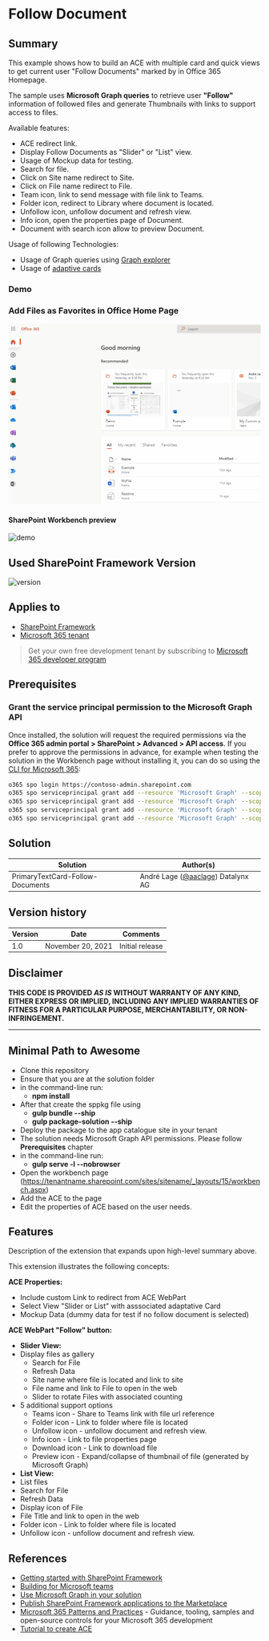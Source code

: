 # Follow Document

## Summary

This example shows how to build an ACE with multiple card and quick views to get current user "Follow Documents" marked by in Office 365 Homepage.

The sample uses **Microsoft Graph queries** to retrieve user **"Follow"** information of followed files and generate Thumbnails with links to support access to files.

Available features:
- ACE redirect link.
- Display Follow Documents as "Slider" or "List" view.
- Usage of Mockup data for testing.
- Search for file.
- Click on Site name redirect to Site.
- Click on File name redirect to File.
- Team icon, link to send message with file link to Teams. 
- Folder icon, redirect to Library where document is located.
- Unfollow icon, unfollow document and refresh view.
- Info icon, open the properties page of Document.
- Document with search icon allow to preview Document. 

Usage of following Technologies:
- Usage of Graph queries using  [Graph explorer](https://developer.microsoft.com/en-us/graph/graph-explorer)
- Usage of  [adaptive cards](https://adaptivecards.io/)

### Demo

### Add Files as Favorites in Office Home Page

![demo](./assets/FollowDocumentACE1.gif)

#### SharePoint Workbench preview

![demo](./assets/FollowDocumentACE.gif)

## Used SharePoint Framework Version

![version](https://img.shields.io/badge/version-1.13-green.svg)

## Applies to

- [SharePoint Framework](https://aka.ms/spfx)
- [Microsoft 365 tenant](https://docs.microsoft.com/en-us/sharepoint/dev/spfx/set-up-your-developer-tenant)

> Get your own free development tenant by subscribing to [Microsoft 365 developer program](http://aka.ms/o365devprogram)

## Prerequisites

### Grant the service principal permission to the Microsoft Graph API

Once installed, the solution will request the required permissions via the **Office 365 admin portal > SharePoint > Advanced > API access**.
If you prefer to approve the permissions in advance, for example when testing the solution in the Workbench page without installing it, you can do so using the [CLI for Microsoft 365](https://pnp.github.io/cli-microsoft365/):

```bash
o365 spo login https://contoso-admin.sharepoint.com
o365 spo serviceprincipal grant add --resource 'Microsoft Graph' --scope 'Files.Read.All'
o365 spo serviceprincipal grant add --resource 'Microsoft Graph' --scope 'Sites.Read.All'
o365 spo serviceprincipal grant add --resource 'Microsoft Graph' --scope 'Files.ReadWrite'
o365 spo serviceprincipal grant add --resource 'Microsoft Graph' --scope 'Sites.ReadWrite.All'
```

## Solution

Solution|Author(s)
--------|---------
PrimaryTextCard-Follow-Documents | André Lage ([@aaclage](https://twitter.com/aaclage)) Datalynx AG

## Version history

Version|Date|Comments
-------|----|--------
1.0| November 20, 2021|Initial release

## Disclaimer

**THIS CODE IS PROVIDED *AS IS* WITHOUT WARRANTY OF ANY KIND, EITHER EXPRESS OR IMPLIED, INCLUDING ANY IMPLIED WARRANTIES OF FITNESS FOR A PARTICULAR PURPOSE, MERCHANTABILITY, OR NON-INFRINGEMENT.**

---

## Minimal Path to Awesome

- Clone this repository
- Ensure that you are at the solution folder
- in the command-line run:
  - **npm install**
- After that create the sppkg file using
  - **gulp bundle --ship**
  - **gulp package-solution --ship**
- Deploy the package to the app catalogue site in your tenant
- The solution needs Microsoft Graph API permissions. Please follow **Prerequisites** chapter
- in the command-line run:
  - **gulp serve -l --nobrowser**
- Open the workbench page (https://tenantname.sharepoint.com/sites/sitename/_layouts/15/workbench.aspx)
- Add the ACE to the page
- Edit the properties of ACE based on the user needs.

## Features

Description of the extension that expands upon high-level summary above.

This extension illustrates the following concepts:

**ACE Properties:**
- Include custom Link to redirect from ACE WebPart
- Select View "Slider or List" with asssociated adaptative Card
- Mockup Data (dummy data for test if no follow document is selected)

**ACE WebPart "Follow" button:**
- **Slider View:**
- Display files as gallery
  - Search for File
  - Refresh Data
  - Site name where file is located and link to site
  - File name and link to File to open in the web
  - Slider to rotate Files with associated counting
- 5 additional support options 
  - Teams icon - Share to Teams link with file url reference
  - Folder icon - Link to folder where file is located
  - Unfollow icon - unfollow document and refresh view.
  - Info icon - Link to file properties page
  - Download icon - Link to download file
  - Preview icon - Expand/collapse of thumbnail of file (generated by Microsoft Graph)
 - **List View:**
 - List files 
  - Search for File
  - Refresh Data
  - Display icon of File
  - File Title and link to open in the web
  - Folder icon - Link to folder where file is located
  - Unfollow icon - unfollow document and refresh view.
  
## References

- [Getting started with SharePoint Framework](https://docs.microsoft.com/en-us/sharepoint/dev/spfx/set-up-your-developer-tenant)
- [Building for Microsoft teams](https://docs.microsoft.com/en-us/sharepoint/dev/spfx/build-for-teams-overview)
- [Use Microsoft Graph in your solution](https://docs.microsoft.com/en-us/sharepoint/dev/spfx/web-parts/get-started/using-microsoft-graph-apis)
- [Publish SharePoint Framework applications to the Marketplace](https://docs.microsoft.com/en-us/sharepoint/dev/spfx/publish-to-marketplace-overview)
- [Microsoft 365 Patterns and Practices](https://aka.ms/m365pnp) - Guidance, tooling, samples and open-source controls for your Microsoft 365 development
- [Tutorial to create ACE](https://docs.microsoft.com/en-us/sharepoint/dev/spfx/viva/get-started/build-first-sharepoint-adaptive-card-extension)